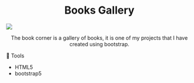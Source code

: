 <h1 align="center">Books Gallery</h1>
<img src="images/banner-gallery.png">
<p align="center">The book corner is a gallery of books, it is one of my projects that I have created using bootstrap.</p>

👾 Tools

- HTML5
- bootstrap5
